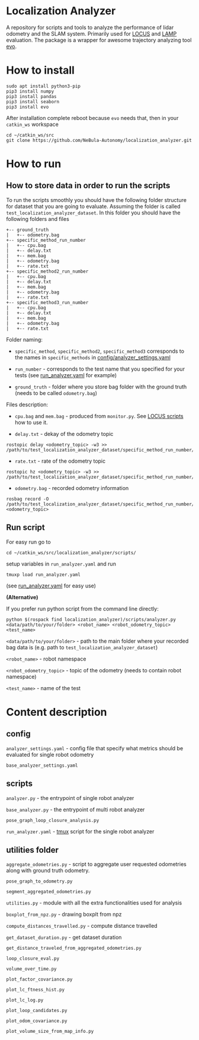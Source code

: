 # Localization Analyzer

A repository for scripts and tools to analyze the performance of lidar odometry and the SLAM system.
Primarily used for [LOCUS](https://github.com/NeBula-Autonomy/LOCUS) and [LAMP](https://github.com/NeBula-Autonomy/LAMP) evaluation.
The package is a wrapper for awesome trajectory analyzing tool [evo](https://github.com/MichaelGrupp/evo).

# How to install

```
sudo apt install python3-pip
pip3 install numpy
pip3 install pandas
pip3 install seaborn
pip3 install evo
```
After installation complete reboot because ```evo``` needs that, then in your ```catkin_ws``` workspace

```
cd ~/catkin_ws/src
git clone https://github.com/NeBula-Autonomy/localization_analyzer.git
```

# How to run
## How to store data in order to run the scripts

To run the scripts smoothly you should have the following folder structure for dataset that you are going to evaluate. Assuming the folder is called ```test_localization_analyzer_dataset```. In this folder you should have the following folders and files

```
+-- ground_truth
|   +-- odometry.bag
+-- specific_method_run_number
|   +-- cpu.bag
|   +-- delay.txt
|   +-- mem.bag
|   +-- odometry.bag
|   +-- rate.txt
+-- specific_method2_run_number
|   +-- cpu.bag
|   +-- delay.txt
|   +-- mem.bag
|   +-- odometry.bag
|   +-- rate.txt
+-- specific_method3_run_number
|   +-- cpu.bag
|   +-- delay.txt
|   +-- mem.bag
|   +-- odometry.bag
|   +-- rate.txt
```
Folder naming:
- ```specific_method```, ```specific_method2```, ```specific_method3``` corresponds to the names in ```specific_methods``` in [config/analyzer_settings.yaml](https://github.com/NeBula-Autonomy/localization_analyzer/blob/main/config/analyzer_settings.yaml)

- ```run_number``` - corresponds to the test name that you specified for your tests (see [run_analyzer.yaml](https://github.com/NeBula-Autonomy/localization_analyzer/blob/main/scripts/run_analyzer.yaml) for example)

- ```ground_truth``` - folder where you store bag folder with the ground truth (needs to be called ```odometry.bag```)

Files description:
- ```cpu.bag``` and ```mem.bag``` - produced from ```monitor.py```. See [LOCUS scripts]() how to use it.

- ```delay.txt``` - dekay of the odometry topic
```
rostopic delay <odometry_topic> -w3 >> /path/to/test_localization_analyzer_dataset/specific_method_run_number/delay.txt
```

- ```rate.txt``` - rate of the odometry topic
```
rostopic hz <odometry_topic> -w3 >> /path/to/test_localization_analyzer_dataset/specific_method_run_number/rate.txt
```

- ```odometry.bag``` - recorded odometry information
```
rosbag record -O /path/to/test_localization_analyzer_dataset/specific_method_run_number/odometry.bag <odometry_topic>
```

## Run script

For easy run go to 
```
cd ~/catkin_ws/src/localization_analyzer/scripts/
```
setup variables in ```run_analyzer.yaml``` and run 
```
tmuxp load run_analyzer.yaml
```
(see [run_analyzer.yaml](https://github.com/NeBula-Autonomy/localization_analyzer/blob/main/scripts/run_analyzer.yaml) for easy use)

**(Alternative)**

If you prefer run python script from the command line directly:
```
python $(rospack find localization_analyzer)/scripts/analyzer.py <data/path/to/your/folder> <robot_name> <robot_odometry_topic> <test_name>
```

```<data/path/to/your/folder>``` - path to the main folder where your recorded bag data is (e.g. path to ```test_localization_analyzer_dataset```)

```<robot_name>``` - robot namespace

```<robot_odometry_topic>``` - topic of the odometry (needs to contain robot namespace)

```<test_name>``` - name of the test

# Content description

## config
```analyzer_settings.yaml``` - config file that specify what metrics should be evaluated for single robot odometry 

```base_analyzer_settings.yaml``` 

## scripts
```analyzer.py``` - the entrypoint of single robot analyzer

```base_analyzer.py``` - the entrypoint of multi robot analyzer

```pose_graph_loop_closure_analysis.py```

```run_analyzer.yaml``` - [tmux](https://tmuxp.git-pull.com/) script for the single robot analyzer

## utilities folder
```aggregate_odometries.py``` - script to aggregate user requested odometries along with ground truth odometry.

```pose_graph_to_odometry.py```

```segment_aggregated_odometries.py```

```utilities.py``` - module with all the extra functionalities used for analysis

```boxplot_from_npz.py``` - drawing boxplt from npz

```compute_distances_travelled.py``` - compute distance travelled

```get_dataset_duration.py``` - get dataset duration

```get_distance_traveled_from_aggregated_odometries.py```  

```loop_closure_eval.py```

```volume_over_time.py```

```plot_factor_covariance.py```

```plot_lc_ftness_hist.py```

```plot_lc_log.py```

```plot_loop_candidates.py```

```plot_odom_covariance.py```

```plot_volume_size_from_map_info.py```

